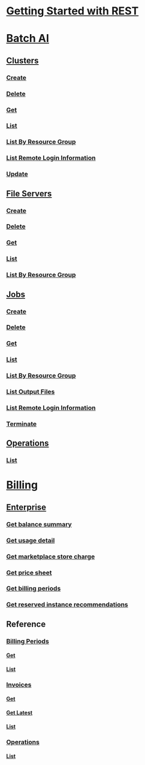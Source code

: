 # [Getting Started with REST](../../index.md)
# [Batch AI](../../docs-ref-conceptual/preview/batchai/index.md)
## [Clusters](batchai/Clusters.yml)
### [Create](batchai/Clusters/Create.yml)
### [Delete](batchai/Clusters/Delete.yml)
### [Get](batchai/Clusters/Get.yml)
### [List](batchai/Clusters/List.yml)
### [List By Resource Group](batchai/Clusters/ListByResourceGroup.yml)
### [List Remote Login Information](batchai/Clusters/ListRemoteLoginInformation.yml)
### [Update](batchai/Clusters/Update.yml)
## [File Servers](batchai/FileServers.yml)
### [Create](batchai/FileServers/Create.yml)
### [Delete](batchai/FileServers/Delete.yml)
### [Get](batchai/FileServers/Get.yml)
### [List](batchai/FileServers/List.yml)
### [List By Resource Group](batchai/FileServers/ListByResourceGroup.yml)
## [Jobs](batchai/Jobs.yml)
### [Create](batchai/Jobs/Create.yml)
### [Delete](batchai/Jobs/Delete.yml)
### [Get](batchai/Jobs/Get.yml)
### [List](batchai/Jobs/List.yml)
### [List By Resource Group](batchai/Jobs/ListByResourceGroup.yml)
### [List Output Files](batchai/Jobs/ListOutputFiles.yml)
### [List Remote Login Information](batchai/Jobs/ListRemoteLoginInformation.yml)
### [Terminate](batchai/Jobs/Terminate.yml)
## [Operations](batchai/Operations.yml)
### [List](batchai/Operations/List.yml)
# [Billing](../../docs-ref-conceptual/preview/billing/index.md)
## [Enterprise](https://docs.microsoft.com/azure/billing/billing-enterprise-api)
### [Get balance summary](../../docs-ref-conceptual/preview/billing/enterprise/billing-enterprise-api-balance-summary.md)
### [Get usage detail](../../docs-ref-conceptual/preview/billing/enterprise/billing-enterprise-api-usage-detail.md)
### [Get marketplace store charge](../../docs-ref-conceptual/preview/billing/enterprise/billing-enterprise-api-marketplace-storecharge.md)
### [Get price sheet](../../docs-ref-conceptual/preview/billing/enterprise/billing-enterprise-api-pricesheet.md)
### [Get billing periods](../../docs-ref-conceptual/preview/billing/enterprise/billing-enterprise-api-billing-periods.md)
### [Get reserved instance recommendations](../../docs-ref-conceptual/preview/billing/enterprise/billing-enterprise-api-reserved-instance-recommendation.md)
## Reference
### [Billing Periods](billing/BillingPeriods.yml)
#### [Get](billing/BillingPeriods/Get.yml)
#### [List](billing/BillingPeriods/List.yml)
### [Invoices](billing/Invoices.yml)
#### [Get](billing/Invoices/Get.yml)
#### [Get Latest](billing/Invoices/GetLatest.yml)
#### [List](billing/Invoices/List.yml)
### [Operations](billing/Operations.yml)
#### [List](billing/Operations/List.yml)

